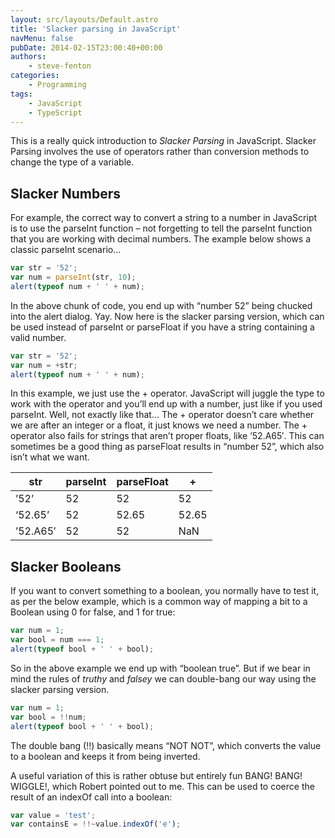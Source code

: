 ```yaml
---
layout: src/layouts/Default.astro
title: 'Slacker parsing in JavaScript'
navMenu: false
pubDate: 2014-02-15T23:00:40+00:00
authors:
    - steve-fenton
categories:
    - Programming
tags:
    - JavaScript
    - TypeScript
---
```


This is a really quick introduction to *Slacker Parsing* in JavaScript. Slacker Parsing involves the use of operators rather than conversion methods to change the type of a variable.

## Slacker Numbers

For example, the correct way to convert a string to a number in JavaScript is to use the parseInt function – not forgetting to tell the parseInt function that you are working with decimal numbers. The example below shows a classic parseInt scenario…

```javascript
var str = '52';
var num = parseInt(str, 10);
alert(typeof num + ' ' + num);
```

In the above chunk of code, you end up with “number 52” being chucked into the alert dialog. Yay. Now here is the slacker parsing version, which can be used instead of parseInt or parseFloat if you have a string containing a valid number.

```javascript
var str = '52';
var num = +str;
alert(typeof num + ' ' + num);
```

In this example, we just use the + operator. JavaScript will juggle the type to work with the operator and you’ll end up with a number, just like if you used parseInt. Well, not exactly like that… The + operator doesn’t care whether we are after an integer or a float, it just knows we need a number. The + operator also fails for strings that aren’t proper floats, like ’52.A65′. This can sometimes be a good thing as parseFloat results in “number 52”, which also isn’t what we want.

| str      | parseInt | parseFloat | +     |
|----------|----------|------------|-------|
| ’52’     | 52       | 52         | 52    |
| ‘52.65’  | 52       | 52.65      | 52.65 |
| ’52.A65′ | 52       | 52         | NaN   |

## Slacker Booleans

If you want to convert something to a boolean, you normally have to test it, as per the below example, which is a common way of mapping a bit to a Boolean using 0 for false, and 1 for true:

```javascript
var num = 1;
var bool = num === 1;
alert(typeof bool + ' ' + bool);
```

So in the above example we end up with “boolean true”. But if we bear in mind the rules of *truthy* and *falsey* we can double-bang our way using the slacker parsing version.

```javascript
var num = 1;
var bool = !!num;
alert(typeof bool + ' ' + bool);
```

The double bang (!!) basically means “NOT NOT”, which converts the value to a boolean and keeps it from being inverted.

A useful variation of this is rather obtuse but entirely fun BANG! BANG! WIGGLE!, which Robert pointed out to me. This can be used to coerce the result of an indexOf call into a boolean:

```javascript
var value = 'test';
var containsE = !!~value.indexOf('e');
```